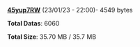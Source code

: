 [**45yup7RW**](/data/45yup7RW.txt) (23/01/23 - 22:00)- 4549 bytes

**Total Datas**: 6060

**Total Size**: 35.70 MB / 35.7 MB